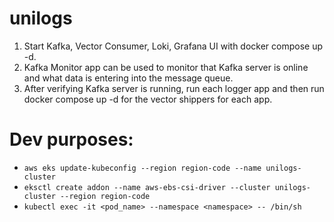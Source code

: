 # unilogs

1. Start Kafka, Vector Consumer, Loki, Grafana UI with docker compose up -d.
2. Kafka Monitor app can be used to monitor that Kafka server is online and what data is entering into the message queue.
3. After verifying Kafka server is running, run each logger app and then run docker compose up -d for the vector shippers for each app.

# Dev purposes:

- `aws eks update-kubeconfig --region region-code --name unilogs-cluster`
- `eksctl create addon --name aws-ebs-csi-driver --cluster unilogs-cluster --region region-code`
- `kubectl exec -it <pod_name> --namespace <namespace> -- /bin/sh`

